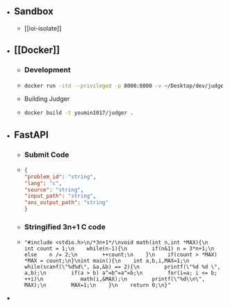 - ## Sandbox
	- [[ioi-isolate]]
- ## [[Docker]]
	- ### Development
	- ```bash
	  docker run -itd --privileged -p 8000:8000 -v ~/Desktop/dev/judger:/app  --name compiler youmin1017/compilers
	  ```
	- Building Judger
	- ```bash
	  docker build -t youmin1017/judger .
	  ```
- ## FastAPI
	- ### Submit Code
	- ```json
	  {
	  "problem_id": "string",
	  "lang": "c",
	  "source": "string",
	  "input_path": "string",
	  "ans_output_path": "string"
	  }
	  ```
	- ### Stringified 3n+1  C code
	- ```
	  "#include <stdio.h>\n/*3n+1*/\nvoid math(int n,int *MAX){\n    int count = 1;\n    while(n-1){\n        if(n&1) n = 3*n+1;\n        else    n /= 2;\n        ++count;\n    }\n    if(count > *MAX) *MAX = count;\n}\nint main(){\n    int a,b,i,MAX=1;\n    while(scanf(\"%d%d\", &a,&b) == 2){\n        printf(\"%d %d \", a,b);\n        if(a > b) a^=b^=a^=b;\n        for(i=a; i <= b; ++i)\n            math(i,&MAX);\n        printf(\"%d\\n\", MAX);\n        MAX=1;\n    }\n    return 0;\n}"
	  ```
-